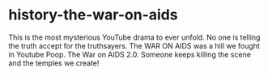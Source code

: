 # history-the-war-on-aids
This is the most mysterious YouTube drama to ever unfold. No one is telling the truth accept for the truthsayers. The WAR ON AIDS was a hill we fought in Youtube Poop. The War on AIDS 2.0. Someone keeps killing the scene and the temples we create!

